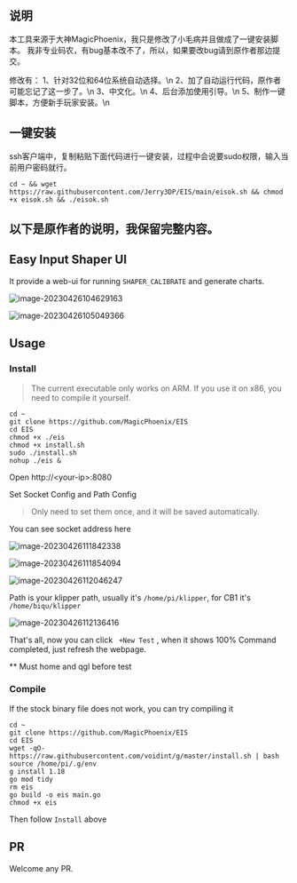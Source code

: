 ## 说明
本工具来源于大神MagicPhoenix，我只是修改了小毛病并且做成了一键安装脚本。
我非专业码农，有bug基本改不了，所以，如果要改bug请到原作者那边提交。

修改有：
1、针对32位和64位系统自动选择。\n
2、加了自动运行代码，原作者可能忘记了这一步了。\n
3、中文化。\n
4、后台添加使用引导。\n
5、制作一键脚本，方便新手玩家安装。\n

## 一键安装
ssh客户端中，复制粘贴下面代码进行一键安装，过程中会说要sudo权限，输入当前用户密码就行。
```shell
cd ~ && wget https://raw.githubusercontent.com/Jerry3DP/EIS/main/eisok.sh && chmod +x eisok.sh && ./eisok.sh
```


## 以下是原作者的说明，我保留完整内容。

## Easy Input Shaper UI

It provide a web-ui for running `SHAPER_CALIBRATE` and generate charts.

![image-20230426104629163](https://img.mpx.wiki/i/2023/04/26/6448908838c9c.webp)

![image-20230426105049366](https://img.mpx.wiki/i/2023/04/26/6448918c644f5.webp)



## Usage 

### Install 

> The current executable only works on ARM. If you use it on x86, you need to compile it yourself.

```shell
cd ~
git clone https://github.com/MagicPhoenix/EIS
cd EIS
chmod +x ./eis
chmod +x install.sh
sudo ./install.sh  
nohup ./eis &
```

Open http://\<your-ip\>:8080

Set Socket Config and Path Config

> Only need to set them once, and it will be saved automatically.

You can see socket address here

![image-20230426111842338](https://img.mpx.wiki/i/2023/04/26/64489814881e9.webp) 

![image-20230426111854094](https://img.mpx.wiki/i/2023/04/26/6448981fb07cf.webp)

![image-20230426112046247](https://img.mpx.wiki/i/2023/04/26/64489890f037c.webp)

Path is your klipper path, usually it's `/home/pi/klipper`, for CB1 it's `/home/biqu/klipper`

![image-20230426112136416](https://img.mpx.wiki/i/2023/04/26/644898c2c4d69.webp)

That's all, now you can click ` +New Test` , when it shows 100% Command completed, just refresh the webpage.

** Must home and qgl before test 



### Compile

If the stock binary file does not work, you can try compiling it

```shell
cd ~
git clone https://github.com/MagicPhoenix/EIS
cd EIS
wget -qO- https://raw.githubusercontent.com/voidint/g/master/install.sh | bash
source /home/pi/.g/env
g install 1.18
go mod tidy 
rm eis
go build -o eis main.go 
chmod +x eis

```

Then follow `Install` above 

## PR

Welcome any PR. 

